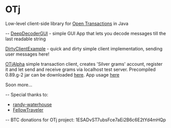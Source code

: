 OTj
========

Low-level client-side library for [Open Transactions](https://github.com/FellowTraveler/Open-Transactions) in Java

--
[DeepDecoderGUI](/src/main/java/com/kactech/otj/tools/gui/DeepDecoderGUI.java) - simple GUI App that lets you decode messages till the last readable string

[DirtyClientExample](/src/main/java/com/kactech/otj/examples/DirtyClientExample.java) - quick and dirty simple client implementation, sending user messages here!

[OTjAlpha](/src/main/java/com/kactech/otj/examples/gui/OTjAlpha.java) simple transaction client, creates 'Silver grams' account, register it and let send and receive grams via localhost test server.
Precompiled 0.89.g-2 jar can be downloaded [here](https://dl.dropboxusercontent.com/u/24177759/my_apps/OTj-app-0.89.g-2.jar).
App usage [here](OTjAlpha.md)

Soon more...

--
Special thanks to:
 * [randy-waterhouse](https://github.com/randy-waterhouse)
 * [FellowTraveler](https://github.com/FellowTraveler)

--
BTC donations for OTj project: 1ESADvST7ubsFce7aEi2B6c6E2tYd4mHQp

